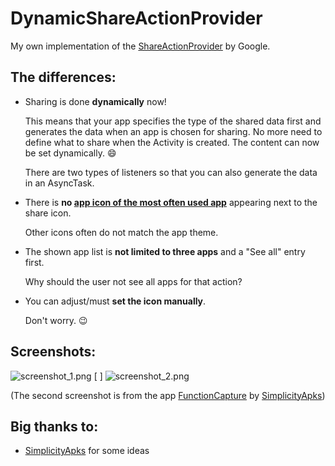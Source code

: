 DynamicShareActionProvider
==========================

My own implementation of the [ShareActionProvider](http://developer.android.com/reference/android/support/v7/widget/ShareActionProvider.html) by Google.

The differences:
----------------

* Sharing is done **dynamically** now!

  This means that your app specifies the type of the shared data first and generates the data when an app is chosen for sharing. No more need to define what to share when the Activity is created. The content can now be set dynamically. :smile:

  There are two types of listeners so that you can also generate the data in an AsyncTask.

* There is **no [app icon of the most often used app](http://developer.android.com/images/ui/actionbar-shareaction.png)** appearing next to the share icon.

  Other icons often do not match the app theme.
 
* The shown app list is **not limited to three apps** and a "See all" entry first.

  Why should the user not see all apps for that action?
  
* You can adjust/must **set the icon manually**.

  Don't worry. :wink:

Screenshots:
------------

![screenshot_1.png](https://raw.github.com/nikwen/DynamicShareActionProvider/master/screenshot_1_resized.png "Screenshot 1") [         ] ![screenshot_2.png](https://raw.github.com/nikwen/DynamicShareActionProvider/master/screenshot_2_resized.png "Screenshot 2")

(The second screenshot is from the app [FunctionCapture](https://play.google.com/store/apps/details?id=com.simplicityapks.functioncapture) by [SimplicityApks](https://github.com/SimplicityApks))

Big thanks to:
--------------

* [SimplicityApks](https://github.com/SimplicityApks) for some ideas
